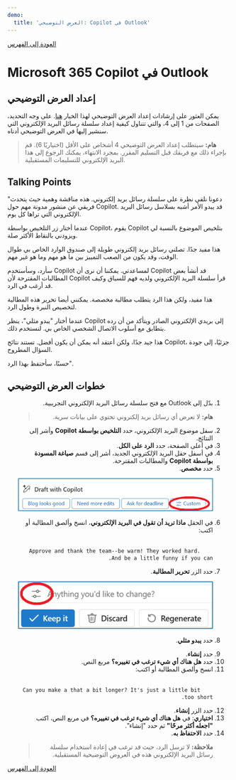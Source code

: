 ```yaml
---
demo:
  title: 'العرض التوضيحي: Copilot في Outlook'
---
```


[العودة إلى الفهرس](https://microsoftlearning.github.io/MS-4012-Microsoft-Copilot-Web-Based-Interactive-Experience-for-Executives/)


# Microsoft 365 Copilot في Outlook


## إعداد العرض التوضيحي

يمكن العثور على إرشادات إعداد العرض التوضيحي لهذا الخيار [هنا](https://microsoft.seismic.com/Link/Content/DCFPQWmT2DMXC8WJjgjP4H44GWXG). على وجه التحديد، الصفحات من 1 إلى 4، والتي تتناول كيفية إعداد سلسلة رسائل البريد الإلكتروني التي سنشير إليها في العرض التوضيحي أدناه.

> <b>هام:</b> سيتطلب إعداد العرض التوضيحي 4 أشخاص على الأقل (اختياريًا 6). قم بإجراء ذلك مع فريقك قبل التسليم المقرر. بمجرد الانتهاء، يمكنك الرجوع إلى هذا البريد الإلكتروني للتسليمات المستقبلية.

## Talking Points

"دعونا نلقي نظرة على سلسلة رسائل بريد إلكتروني. هذه مناقشة وهمية حيث يتحدث فريقي عن منشور مدونة مهم حول Copilot. قد يبدو الأمر أشبه بسلاسل رسائل البريد الإلكتروني التي تراها كل يوم.

عندما أختار زر التلخيص بواسطة Copilot، يقوم Copilot بتلخيص الموضوع بالنسبة لي ويزودني بالنقاط الأكثر صلة.

هذا مفيد جدًا. تصلني رسائل بريد إلكتروني طويلة إلى صندوق الوارد الخاص بي طوال الوقت، وقد يكون من الصعب التمييز بين ما هو مهم وما هو غير مهم.

سأرد، وسأستخدم Copilot لمساعدتي. يمكننا أن نرى أن Copilot قد أنشأ بعض المطالبات المقترحة لأن Copilot قرأ سلسلة البريد الإلكتروني ولديه فهم للسياق وكيف قد أرغب في الرد.

هذا مفيد، ولكن هذا الرد يتطلب مطالبة مخصصة. يمكنني أيضا تحرير هذه المطالبة لتخصيص النبرة وطول الرد.

عندما أختار "يبدو مثلي"، ينظر Copilot إلى بريدي الإلكتروني الصادر ويتأكد من أن رده يتطابق مع أسلوب الاتصال الشخصي الخاص بي. لنستخدم ذلك.

هذا جيد جدًا، ولكن أعتقد أنه يمكن أن يكون أفضل. تستند نتائج Copilot، جزئيًا، إلى جودة السؤال المطروح.

حسنًا، سأحتفظ بهذا الرد".

## خطوات العرض التوضيحي
<ol dir='rtl'>
<li>
بدّل إلى Outlook مع فتح سلسلة رسائل البريد الإلكتروني التجريبية.

> <b>هام:</b> لا تعرض أي رسائل بريد إلكتروني تحتوي على بيانات سرية.

</li>
<li>
سفل موضوع البريد الإلكتروني، حدد <b>التلخيص بواسطة Copilot</b> وأشر إلى النتائج.
</li>
<li>
في أعلى الصفحة، حدد <b>الرد على الكل</b>.
</li>
<li>
في أسفل حقل البريد الإلكتروني الجديد، أشر إلى قسم <b>صياغة المسودة بواسطة Copilot</b> والمطالبات المقترحة.
</li>
<li>
حدد <b>مخصص</b>.
<p dir="rtl"><a href="https://github.com/MicrosoftLearning/MS-4012-Microsoft-Copilot-Web-Based-Interactive-Experience-for-Executives.ar-sa/blob/main/Instructions/Demos/Media/outlook_custom.png"><img src="https://github.com/MicrosoftLearning/MS-4012-Microsoft-Copilot-Web-Based-Interactive-Experience-for-Executives.ar-sa/blob/main/Instructions/Demos/Media/outlook_custom.png" alt="لقطة شاشة تعرض خيار المطالبة المخصصة في Copilot لـ Outlook."> </a></p>
</li>
<li>
في الحقل <b>ماذا تريد أن تقول في البريد الإلكتروني</b>، انسخ وألصق المطالبة أو اكتب: 

<pre><code>
    Approve and thank the team--be warm! They worked hard. And be a little funny if you can.
</code></pre>
</li>
<li>
حدد الزر <b>تحرير المطالبة</b>.
<p dir="rtl"><a href="https://github.com/MicrosoftLearning/MS-4012-Microsoft-Copilot-Web-Based-Interactive-Experience-for-Executives.ar-sa/blob/main/Instructions/Demos/Media/edit_prompt_outlook.png"><img src="https://github.com/MicrosoftLearning/MS-4012-Microsoft-Copilot-Web-Based-Interactive-Experience-for-Executives.ar-sa/blob/main/Instructions/Demos/Media/edit_prompt_outlook.png" alt="لقطة شاشة تعرض خيار تحرير المطالبة في Copilot لـ Outlook."> </a></p>

</li>
<li>

حدد <b>يبدو مثلي</b>.
</li>
<li>
حدد <b>إنشاء</b>.
</li>
<li>
حدد <b>هل هناك أي شيء ترغب في تغييره؟</b> مربع النص.
</li>
<li>
انسخ وألصق المطالبة أو اكتب: 

<pre><code>
    Can you make a that a bit longer? It's just a little bit too short.
</code></pre>
</li>
<li>
حدد الزر <b>إنشاء</b>.  
</li>
<li>
<b>اختياري</b>: في <b>هل هناك أي شيء ترغب في تغييره؟</b> في مربع النص، اكتب <b>"اجعله أكثر مرحًا"</b> ثم حدد "إنشاء".
</li>
<li>
حدد <b>الاحتفاظ به</b>.

> <b>ملاحظة:</b> لا ترسل الرد، حيث قد ترغب في إعادة استخدام سلسلة رسائل البريد الإلكتروني هذه في العروض التوضيحية المستقبلية.
</li>
</ol>

[العودة إلى الفهرس](https://microsoftlearning.github.io/MS-4012-Microsoft-Copilot-Web-Based-Interactive-Experience-for-Executives/)
